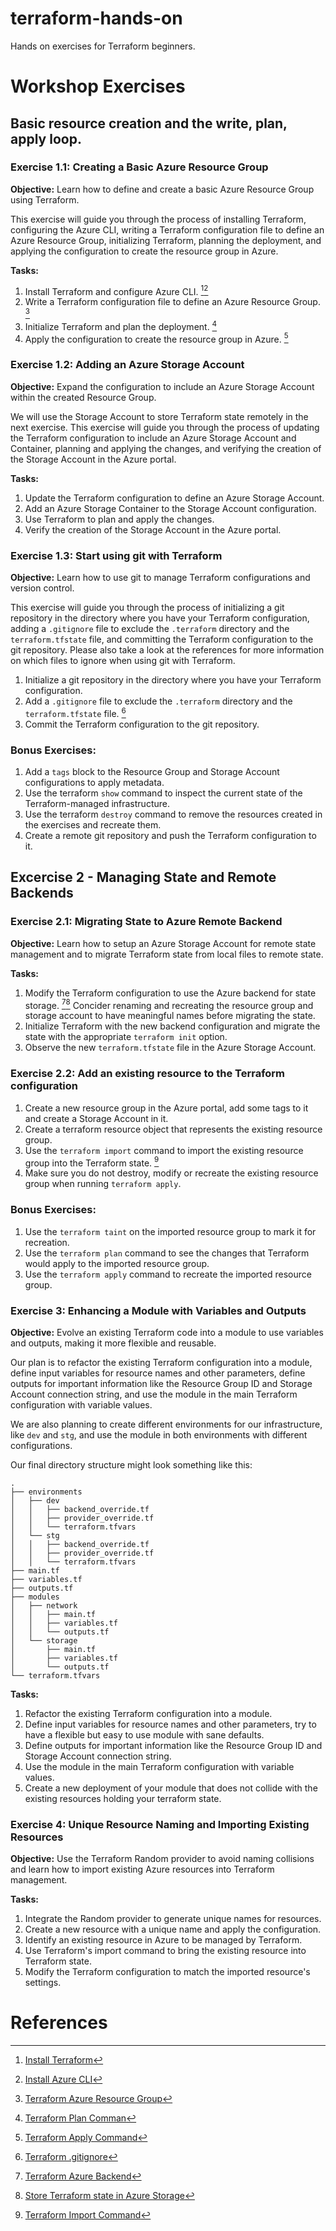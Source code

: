# terraform-hands-on
Hands on exercises for Terraform beginners.

# Workshop Exercises

## Basic resource creation and the write, plan, apply loop.

### Exercise 1.1: Creating a Basic Azure Resource Group
**Objective:** Learn how to define and create a basic Azure Resource Group using Terraform.

This exercise will guide you through the process of installing Terraform, configuring the Azure CLI, writing a Terraform configuration file to define an Azure Resource Group, initializing Terraform, planning the deployment, and applying the configuration to create the resource group in Azure.

**Tasks:**
1. Install Terraform and configure Azure CLI. [^1][^2]
2. Write a Terraform configuration file to define an Azure Resource Group. [^5]
3. Initialize Terraform and plan the deployment. [^7]
4. Apply the configuration to create the resource group in Azure. [^6]

### Exercise 1.2: Adding an Azure Storage Account
**Objective:** Expand the configuration to include an Azure Storage Account within the created Resource Group.

We will use the Storage Account to store Terraform state remotely in the next exercise. This exercise will guide you through the process of updating the Terraform configuration to include an Azure Storage Account and Container, planning and applying the changes, and verifying the creation of the Storage Account in the Azure portal.

**Tasks:**
1. Update the Terraform configuration to define an Azure Storage Account.
2. Add an Azure Storage Container to the Storage Account configuration.
3. Use Terraform to plan and apply the changes.
4. Verify the creation of the Storage Account in the Azure portal.

### Exercise 1.3: Start using git with Terraform
**Objective:** Learn how to use git to manage Terraform configurations and version control.

This exercise will guide you through the process of initializing a git repository in the directory where you have your Terraform configuration, adding a `.gitignore` file to exclude the `.terraform` directory and the `terraform.tfstate` file, and committing the Terraform configuration to the git repository. Please also take a look at the references for more information on which files to ignore when using git with Terraform.

1. Initialize a git repository in the directory where you have your Terraform configuration.
2. Add a `.gitignore` file to exclude the `.terraform` directory and the `terraform.tfstate` file. [^12]
3. Commit the Terraform configuration to the git repository.

### Bonus Exercises:
1. Add a `tags` block to the Resource Group and Storage Account configurations to apply metadata.
2. Use the terraform `show` command to inspect the current state of the Terraform-managed infrastructure.
3. Use the terraform `destroy` command to remove the resources created in the exercises and recreate them.
4. Create a remote git repository and push the Terraform configuration to it.


## Excercise 2 - Managing State and Remote Backends
### Exercise 2.1: Migrating State to Azure Remote Backend
**Objective:** Learn how to setup an Azure Storage Account for remote state management and to migrate Terraform state from local files to remote state.

**Tasks:**
1. Modify the Terraform configuration to use the Azure backend for state storage. [^3][^4] Concider renaming and recreating the resource group and storage account to have meaningful names before migrating the state.
2. Initialize Terraform with the new backend configuration and migrate the state with the appropriate `terraform init` option.
3. Observe the new `terraform.tfstate` file in the Azure Storage Account.

### Exercise 2.2: Add an existing resource to the Terraform configuration
1. Create a new resource group in the Azure portal, add some tags to it and create a Storage Account in it.
2. Create a terraform resource object that represents the existing resource group.
3. Use the `terraform import` command to import the existing resource group into the Terraform state. [^8]
4. Make sure you do not destroy, modify or recreate the existing resource group when running `terraform apply`.

### Bonus Exercises:
1. Use the `terraform taint` on the imported resource group to mark it for recreation.
2. Use the `terraform plan` command to see the changes that Terraform would apply to the imported resource group.
3. Use the `terraform apply` command to recreate the imported resource group.

### Exercise 3: Enhancing a Module with Variables and Outputs
**Objective:** Evolve an existing Terraform code into a module to use variables and outputs, making it more flexible and reusable.

Our plan is to refactor the existing Terraform configuration into a module, define input variables for resource names and other parameters, define outputs for important information like the Resource Group ID and Storage Account connection string, and use the module in the main Terraform configuration with variable values.

We are also planning to create different environments for our infrastructure, like `dev` and `stg`, and use the module in both environments with different configurations.

Our final directory structure might look something like this:

```
.
├── environments
│   ├── dev
│   │   ├── backend_override.tf
│   │   ├── provider_override.tf
│   │   └── terraform.tfvars
│   └── stg
│   │   ├── backend_override.tf
│   │   ├── provider_override.tf
│   │   └── terraform.tfvars
├── main.tf
├── variables.tf
├── outputs.tf
├── modules
│   ├── network
│   │   ├── main.tf
│   │   ├── variables.tf
│   │   └── outputs.tf
│   └── storage
│       ├── main.tf
│       ├── variables.tf
│       └── outputs.tf
└── terraform.tfvars
```

**Tasks:**
1. Refactor the existing Terraform configuration into a module.
2. Define input variables for resource names and other parameters, try to have a flexible but easy to use module with sane defaults.
3. Define outputs for important information like the Resource Group ID and Storage Account connection string.
4. Use the module in the main Terraform configuration with variable values.
5. Create a new deployment of your module that does not collide with the existing resources holding your terraform state.

### Exercise 4: Unique Resource Naming and Importing Existing Resources
**Objective:** Use the Terraform Random provider to avoid naming collisions and learn how to import existing Azure resources into Terraform management.

**Tasks:**
1. Integrate the Random provider to generate unique names for resources.
2. Create a new resource with a unique name and apply the configuration.
3. Identify an existing resource in Azure to be managed by Terraform.
4. Use Terraform's import command to bring the existing resource into Terraform state.
5. Modify the Terraform configuration to match the imported resource's settings.


# References

[^1]: [Install Terraform](https://learn.hashicorp.com/tutorials/terraform/install-cli)

[^2]: [Install Azure CLI](https://docs.microsoft.com/en-us/cli/azure/install-azure-cli)

[^3]:	[Terraform Azure Backend](https://developer.hashicorp.com/terraform/language/settings/backends/azurerm#example-backend-configurations)

[^4]: [Store Terraform state in Azure Storage](https://learn.microsoft.com/en-us/azure/developer/terraform/store-state-in-azure-storage)

[^5]: [Terraform Azure Resource Group](https://registry.terraform.io/providers/hashicorp/azurerm/latest/docs/resources/resource_group)

[^6]: [Terraform Apply Command](https://developer.hashicorp.com/terraform/cli/commands/apply)

[^7]: [Terraform Plan Comman](https://developer.hashicorp.com/terraform/cli/commands/plan)

[^8]: [Terraform Import Command](https://www.terraform.io/docs/cli/import/index.html)

[^9]: [Terraform Random Provider](https://registry.terraform.io/providers/hashicorp/random/latest/docs)

[^10]: [Terraform Variables](https://www.terraform.io/docs/language/values/variables.html)

[^11]: [Terraform Outputs](https://www.terraform.io/docs/language/values/outputs.html)

[^12]: [Terraform .gitignore](https://github.com/github/gitignore/blob/main/Terraform.gitignore)
